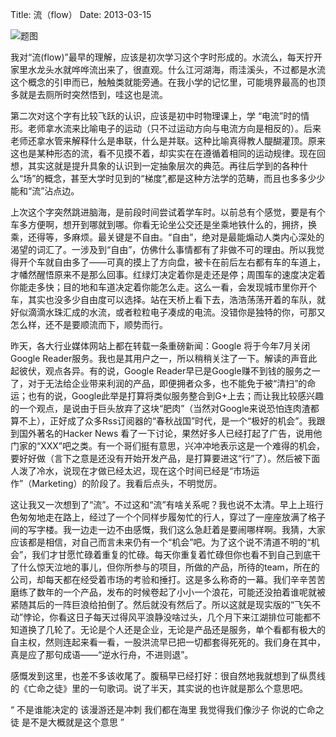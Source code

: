 Title: 流（flow）
Date: 2013-03-15

![题图](images/flow.png)

我对“流(flow)”最早的理解，应该是初次学习这个字时形成的。水流么，每天拧开家里水龙头水就哗哗流出来了，很直观。什么江河湖海，雨洼溪头，不过都是水流这个概念的引申而已，触触类就能旁通。在我小学的记忆里，可能境界最高的也顶多就是去厕所时突然悟到，哇这也是流。


第二次对这个字有比较飞跃的认识，应该是初中时物理课上，学 “电流”时的情形。老师拿水流来比喻电子的运动（只不过运动方向与电流方向是相反的）。后来老师还拿水管来解释什么是串联，什么是并联。这种比喻真得教人醍醐灌顶。原来这也是某种形态的流，看不见摸不着，却实实在在遵循着相同的运动规律。现在回想，其实这就是提升具象的认识到一定抽象层次的典范。再往后学到的各种什么“场”的概念，甚至大学时见到的“梯度”,都是这种方法学的范畴，而且也多多少少能和“流”沾点边。


上次这个字突然跳进脑海，是前段时间尝试着学车时。以前总有个感觉，要是有个车多方便啊，想开到哪就到哪。你看无论坐公交还是坐乘地铁什么的，拥挤，换乘，还得等，多麻烦。最关键是不自由。“自由”，绝对是最能煽动人类内心深处的渴望的词汇了。一涉及到“自由”，仿佛什么事情都有了非做不可的理由。所以我觉得开个车就自由多了——可真的摸上了方向盘，被卡在前后左右都有车的车道上，才幡然醒悟原来不是那么回事。红绿灯决定着你是走还是停；周围车的速度决定着你能走多快；目的地和车道决定着你能怎么走。这么一看，会发现城市里你开个车，其实也没多少自由度可以选择。站在天桥上看下去，浩浩荡荡开着的车队，就好似滴滴水珠汇成的水流，或者粒粒电子凑成的电流。没错你是独特的你，可那又怎么样，还不是要顺流而下，顺势而行。


昨天，各大行业媒体网站上都在转载一条重磅新闻：Google 将于今年7月关闭Google Reader服务。我也是其用户之一，所以稍稍关注了一下。解读的声音此起彼伏，观点各异。有的说，Google Reader早已是Google赚不到钱的服务之一了，对于无法给企业带来利润的产品，即便拥者众多，也不能免于被“清扫”的命运；也有的说，Google此举是打算将类似服务整合到G+上去；而让我比较感兴趣的一个观点，是说由于巨头放弃了这块“肥肉”（当然对Google来说恐怕连肉渣都算不上），正好成了众多Rss订阅器的“春秋战国”时代，是一个“极好的机会”。我跟到国外著名的Hacker News 看了一下讨论，果然好多人已经打起了广告，说用他门家的“XXX”吧之类。有一个哥们挺有意思，兴冲冲地表示这是一个难得的机会，要好好做（言下之意是还没有开始开发产品，是打算要进这“行”了）。然后被下面人泼了冷水，说现在才做已经太迟，现在这个时间已经是“市场运作”（Marketing）的阶段了。我看后点头，不明觉厉。


这让我又一次想到了“流”。不过这和“流”有啥关系呢？我也说不太清。早上上班行色匆匆地走在路上，经过了一个个同样步履匆忙的行人，穿过了一座座放满了格子间的写字楼。我一边走一边不由感慨，我们这么急赶着是要闹哪样啊。我猜，大家应该都是相信，对自己而言未来仍有一个“机会”吧。为了这个说不清道不明的“机会”，我们才甘愿忙碌着重复的忙碌。每天你重复着忙碌但你也看不到自己到底干了什么惊天泣地的事儿，但你所参与的项目，所做的产品，所待的team，所在的公司，却每天都在经受着市场的考验和捶打。这是多么称奇的一幕。我们辛辛苦苦磨练了数年的一个产品，发布的时候卷起了小小一个浪花，可能还没拍着谁呢就被紧随其后的一阵巨浪给拍倒了。然后就没有然后了。所以这就是现实版的“飞矢不动”悖论，你看这日子每天过得风平浪静没啥过头，几个月下来江湖排位可能都不知道换了几轮了。无论是个人还是企业，无论是产品还是服务，单个看都有极大的自主权，然则连起来看一看，一股洪流早已把一切都套得死死的。我们身在其中，真是应了那句成语——“逆水行舟，不进则退”。


感慨发到这里，也差不多该收尾了。腹稿早已经打好：很自然地我就想到了纵贯线的《亡命之徒》里的一句歌词。说了半天，其实说的也许就是那么个意思吧。


“ 不是谁能决定的 该漫游还是冲刺
   我们都在海里 我觉得我们像沙子
   你说的亡命之徒 是不是大概就是这个意思
”
